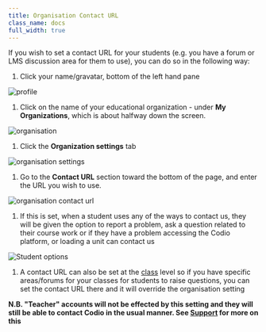 ```yaml
---
title: Organisation Contact URL
class_name: docs
full_width: true
---
```


If you wish to set a contact URL for your students (e.g. you have a forum or LMS discussion area for them to use), you can do so in the following way:

1. Click your name/gravatar, bottom of the left hand pane
<img alt="profile" src="/img/docs/class_administration/profilepic.png" class="simple"/>

1. Click on the name of your  educational organization - under **My Organizations**, which is about halfway down the screen. 
<img alt="organisation" src="/img/docs/class_administration/addteachers/myschoolorg.png" class="simple"/>

1. Click the **Organization settings** tab 
<img alt="organisation settings" src="/img/docs/manage_organization/orgsettingstab.png" class="simple"/>

1. Go to the **Contact URL** section toward the  bottom of the page, and enter the URL you wish to use. 
<img alt="organisation contact url" src="/img/docs/manage_organization/orgcontacturl.png" class="simple"/>

1. If this is set, when a student uses any of the ways to contact us, they will be given the option to report a problem, ask a question related to their course work or if they have a problem accessing the Codio platform, or loading a unit can contact us

<img alt="Student options" src="/img/docs/studentoptions.png" class="simple"/>

1. A contact URL can also be set at the [class](/docs/classes/classmanagement/classcontacturl) level so if you have specific areas/forums for your classes for students to raise questions, you can set the contact URL there and it will override the organisation setting

**N.B. "Teacher" accounts will not be effected by this setting and they will still be able to contact Codio in the usual manner. See [Support](/docs/dashboard/support/) for more on this**

